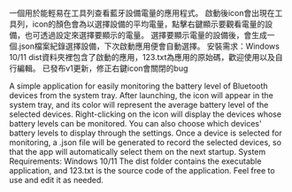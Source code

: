 一個用於能輕易在工具列查看藍牙設備電量的應用程式。
啟動後icon會出現在工具列，icon的顏色會為以選擇設備的平均電量，點擊右鍵顯示要觀看電量的設備，也可透過設定來選擇要顯示的電量。
選擇要顯示電量的設備後，會生成一個.json檔案紀錄選擇設備，下次啟動應用便會自動選擇。
安裝需求：Windows 10/11
dist資料夾裡包含了啟動的應用，123.txt為應用的原始碼，歡迎使用以及自行編輯。
已發布v1更新，修正右鍵icon會關閉的bug


A simple application for easily monitoring the battery level of Bluetooth devices from the system tray.
After launching, the icon will appear in the system tray, and its color will represent the average battery level of the selected devices. Right-clicking on the icon will display the devices whose battery levels can be monitored. You can also choose which devices' battery levels to display through the settings.
Once a device is selected for monitoring, a .json file will be generated to record the selected devices, so that the app will automatically select them on the next startup.
System Requirements: Windows 10/11
The dist folder contains the executable application, and 123.txt is the source code of the application.
Feel free to use and edit it as needed.
